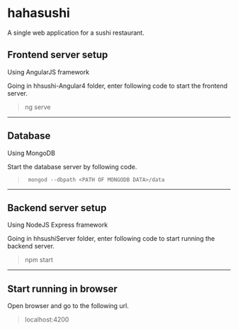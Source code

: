 # hahasushi
A single web application for a sushi restaurant.

## Frontend server setup
Using AngularJS framework

Going in hhsushi-Angular4 folder, enter following code to start the frontend server. 
> ng serve
---
## Database
Using MongoDB

Start the database server by following code.

> ``` mongod --dbpath <PATH OF MONGODB DATA>/data```
---
## Backend server setup
Using NodeJS Express framework

Going in hhsushiServer folder, enter following code to start running the backend server.
> npm start
---

## Start running in browser
Open browser and go to the following url.
> localhost:4200
